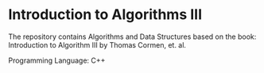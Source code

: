 # Introduction to Algorithms III
The repository contains Algorithms and Data Structures based on the book:
Introduction to Algorithm III by Thomas Cormen, et. al.

Programming Language: C++
